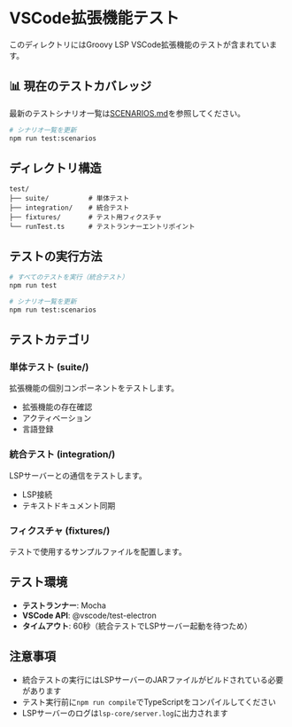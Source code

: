 # VSCode拡張機能テスト

このディレクトリにはGroovy LSP VSCode拡張機能のテストが含まれています。

## 📊 現在のテストカバレッジ

最新のテストシナリオ一覧は[SCENARIOS.md](./SCENARIOS.md)を参照してください。

```bash
# シナリオ一覧を更新
npm run test:scenarios
```

## ディレクトリ構造

```
test/
├── suite/          # 単体テスト
├── integration/    # 統合テスト
├── fixtures/       # テスト用フィクスチャ
└── runTest.ts      # テストランナーエントリポイント
```

## テストの実行方法

```bash
# すべてのテストを実行（統合テスト）
npm run test

# シナリオ一覧を更新
npm run test:scenarios
```

## テストカテゴリ

### 単体テスト (suite/)
拡張機能の個別コンポーネントをテストします。
- 拡張機能の存在確認
- アクティベーション
- 言語登録

### 統合テスト (integration/)
LSPサーバーとの通信をテストします。
- LSP接続
- テキストドキュメント同期

### フィクスチャ (fixtures/)
テストで使用するサンプルファイルを配置します。

## テスト環境

- **テストランナー**: Mocha
- **VSCode API**: @vscode/test-electron
- **タイムアウト**: 60秒（統合テストでLSPサーバー起動を待つため）

## 注意事項

- 統合テストの実行にはLSPサーバーのJARファイルがビルドされている必要があります
- テスト実行前に`npm run compile`でTypeScriptをコンパイルしてください
- LSPサーバーのログは`lsp-core/server.log`に出力されます